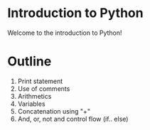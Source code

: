 # Introduction to Python 

Welcome to the introduction to Python! 

# Outline

1. Print statement
2. Use of comments
3. Arithmetics 
4. Variables
5. Concatenation using "+"
5. And, or, not and control flow (if.. else)

